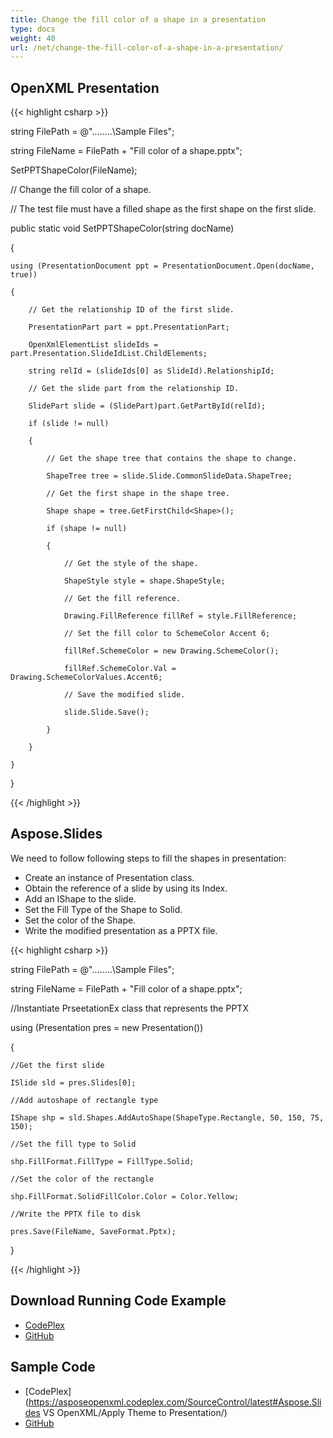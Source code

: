 ```yaml
---
title: Change the fill color of a shape in a presentation
type: docs
weight: 40
url: /net/change-the-fill-color-of-a-shape-in-a-presentation/
---
```


## **OpenXML Presentation**
{{< highlight csharp >}}

 string FilePath = @"..\..\..\..\Sample Files\";

string FileName = FilePath + "Fill color of a shape.pptx";

SetPPTShapeColor(FileName);

// Change the fill color of a shape.

// The test file must have a filled shape as the first shape on the first slide.

public static void SetPPTShapeColor(string docName)

{

    using (PresentationDocument ppt = PresentationDocument.Open(docName, true))

    {

        // Get the relationship ID of the first slide.

        PresentationPart part = ppt.PresentationPart;

        OpenXmlElementList slideIds = part.Presentation.SlideIdList.ChildElements;

        string relId = (slideIds[0] as SlideId).RelationshipId;

        // Get the slide part from the relationship ID.

        SlidePart slide = (SlidePart)part.GetPartById(relId);

        if (slide != null)

        {

            // Get the shape tree that contains the shape to change.

            ShapeTree tree = slide.Slide.CommonSlideData.ShapeTree;

            // Get the first shape in the shape tree.

            Shape shape = tree.GetFirstChild<Shape>();

            if (shape != null)

            {

                // Get the style of the shape.

                ShapeStyle style = shape.ShapeStyle;

                // Get the fill reference.

                Drawing.FillReference fillRef = style.FillReference;

                // Set the fill color to SchemeColor Accent 6;

                fillRef.SchemeColor = new Drawing.SchemeColor();

                fillRef.SchemeColor.Val = Drawing.SchemeColorValues.Accent6;

                // Save the modified slide.

                slide.Slide.Save();

            }

        }

    }

}

{{< /highlight >}}
## **Aspose.Slides**
We need to follow following steps to fill the shapes in presentation:

- Create an instance of Presentation class.
- Obtain the reference of a slide by using its Index.
- Add an IShape to the slide.
- Set the Fill Type of the Shape to Solid.
- Set the color of the Shape.
- Write the modified presentation as a PPTX file.

{{< highlight csharp >}}

 string FilePath = @"..\..\..\..\Sample Files\";

string FileName = FilePath + "Fill color of a shape.pptx";

//Instantiate PrseetationEx class that represents the PPTX 

using (Presentation pres = new Presentation())

{

    //Get the first slide

    ISlide sld = pres.Slides[0];

    //Add autoshape of rectangle type

    IShape shp = sld.Shapes.AddAutoShape(ShapeType.Rectangle, 50, 150, 75, 150);

    //Set the fill type to Solid

    shp.FillFormat.FillType = FillType.Solid;

    //Set the color of the rectangle

    shp.FillFormat.SolidFillColor.Color = Color.Yellow;

    //Write the PPTX file to disk

    pres.Save(FileName, SaveFormat.Pptx);

}

{{< /highlight >}}
## **Download Running Code Example**
- [CodePlex](https://asposeopenxml.codeplex.com/releases/view/615920)
- [GitHub](https://github.com/aspose-slides/Aspose.Slides-for-.NET/releases/tag/AsposeSlidesVsOpenXML1.1)
## **Sample Code**
- [CodePlex](https://asposeopenxml.codeplex.com/SourceControl/latest#Aspose.Slides VS OpenXML/Apply Theme to Presentation/)
- [GitHub](https://github.com/aspose-slides/Aspose.Slides-for-.NET/tree/master/Plugins/OpenXML/Common%20Features/Fill%20Color%20of%20a%20Shape)
